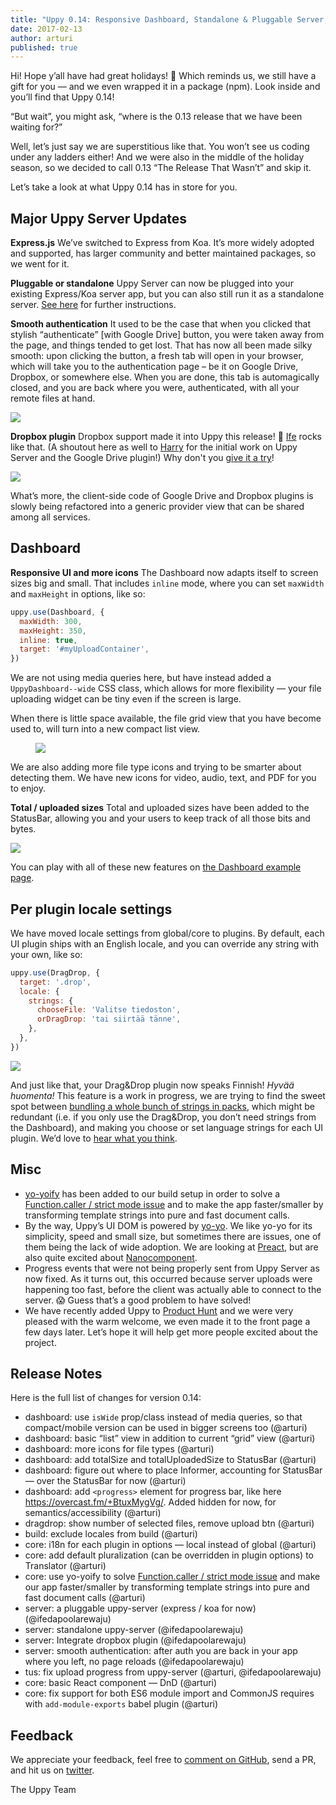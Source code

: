 ```yaml
---
title: "Uppy 0.14: Responsive Dashboard, Standalone & Pluggable Server, Dropbox"
date: 2017-02-13
author: arturi
published: true
---
```


Hi! Hope y’all have had great holidays! 🎄 Which reminds us, we still have a gift for you — and we even wrapped it in a package (npm). Look inside and you’ll find that Uppy 0.14!

“But wait”, you might ask, “where is the 0.13 release that we have been waiting for?”

Well, let’s just say we are superstitious like that. You won’t see us coding under any ladders either! And we were also in the middle of the holiday season, so we decided to call 0.13 “The Release That Wasn’t” and skip it.

Let’s take a look at what Uppy 0.14 has in store for you.

<!--truncate-->

## Major Uppy Server Updates

**Express.js**
We’ve switched to Express from Koa. It’s more widely adopted and supported, has larger community and better maintained packages, so we went for it.

**Pluggable or standalone**
Uppy Server can now be plugged into your existing Express/Koa server app, but you can also still run it as a standalone server. [See here](https://github.com/transloadit/uppy-server#run-as-standalone-server) for further instructions.

**Smooth authentication**
It used to be the case that when you clicked that stylish “authenticate” \[with Google Drive] button, you were taken away from the page, and things tended to get lost. That has now all been made silky smooth: upon clicking the button, a fresh tab will open in your browser, which will take you to the authentication page – be it on Google Drive, Dropbox, or somewhere else. When you are done, this tab is automagically closed, and you are back where you were, authenticated, with all your remote files at hand.

<img class="border" src="/img/blog/0.14/smooth-auth.png" />

**Dropbox plugin**
Dropbox support made it into Uppy this release! 🎉 [Ife](https://github.com/ifedapoolarewaju) rocks like that. (A shoutout here as well to [Harry](https://github.com/hedgerh) for the initial work on Uppy Server and the Google Drive plugin!) Why don't you [give it a try](https://uppy.io/examples/dashboard/)!

<img class="border" src="/img/blog/0.14/uppy-dropbox.png" />

What’s more, the client-side code of Google Drive and Dropbox plugins is slowly being refactored into a generic provider view that can be shared among all services.

## Dashboard

**Responsive UI and more icons**
The Dashboard now adapts itself to screen sizes big and small. That includes `inline` mode, where you can set `maxWidth` and `maxHeight` in options, like so:

```js
uppy.use(Dashboard, {
  maxWidth: 300,
  maxHeight: 350,
  inline: true,
  target: '#myUploadContainer',
})
```

We are not using media queries here, but have instead added a `UppyDashboard--wide` CSS class, which allows for more flexibility — your file uploading widget can be tiny even if the screen is large.

When there is little space available, the file grid view that you have become used to, will turn into a new compact list view.

<figure class="wide">
  <img src="/img/blog/0.14/dashboard-grid-list.jpg" />
</figure>

We are also adding more file type icons and trying to be smarter about detecting them. We have new icons for video, audio, text, and PDF for you to enjoy.

**Total / uploaded sizes**
Total and uploaded sizes have been added to the StatusBar, allowing you and your users to keep track of all those bits and bytes.

<img src="/img/blog/0.14/statusbar-uploaded-total-size.png" />

You can play with all of these new features on [the Dashboard example page](https://uppy.io/examples/dashboard/).

<!--truncate-->

## Per plugin locale settings

We have moved locale settings from global/core to plugins. By default, each UI plugin ships with an English locale, and you can override any string with your own, like so:

```js
uppy.use(DragDrop, {
  target: '.drop',
  locale: {
    strings: {
      chooseFile: 'Valitse tiedoston',
      orDragDrop: 'tai siirtää tänne',
    },
  },
})
```

<img src="/img/blog/0.14/dnd-fi.png" />

And just like that, your Drag&Drop plugin now speaks Finnish! *Hyvää huomenta!* This feature is a work in progress, we are trying to find the sweet spot between [bundling a whole bunch of strings in packs](https://github.com/transloadit/uppy/blob/8c6252933813af69c1b71ec4621a7fc14dfb3ab0/src/locales/pt_BR.js), which might be redundant (i.e. if you only use the Drag&Drop, you don’t need strings from the Dashboard), and making you choose or set language strings for each UI plugin. We’d love to [hear what you think](https://github.com/transloadit/uppy/issues/42).

## Misc

- [yo-yoify](https://www.npmjs.com/package/yo-yoify) has been added to our build setup in order to solve a [Function.caller / strict mode issue](https://github.com/shama/bel#note) and to make the app faster/smaller by transforming template strings into pure and fast document calls.
- By the way, Uppy’s UI DOM is powered by [yo-yo](https://www.npmjs.com/package/yo-yo). We like yo-yo for its simplicity, speed and small size, but sometimes there are issues, one of them being the lack of wide adoption. We are looking at [Preact](https://preactjs.com/), but are also quite excited about [Nanocomponent](https://github.com/yoshuawuyts/nanocomponent).
- Progress events that were not being properly sent from Uppy Server as now fixed. As it turns out, this occurred because server uploads were happening too fast, before the client was actually able to connect to the server. :scream: Guess that’s a good problem to have solved!
- We have recently added Uppy to [Product Hunt](https://www.producthunt.com/posts/uppy) and we were very pleased with the warm welcome, we even made it to the front page a few days later. Let’s hope it will help get more people excited about the project.

## Release Notes

Here is the full list of changes for version 0.14:

- dashboard: use `isWide` prop/class instead of media queries, so that compact/mobile version can be used in bigger screens too (@arturi)
- dashboard: basic “list” view in addition to current “grid” view (@arturi)
- dashboard: more icons for file types (@arturi)
- dashboard: add totalSize and totalUploadedSize to StatusBar (@arturi)
- dashboard: figure out where to place Informer, accounting for StatusBar — over the StatusBar for now (@arturi)
- dashboard: add `<progress>` element for progress bar, like here <https://overcast.fm/+BtuxMygVg/>. Added hidden for now, for semantics/accessibility (@arturi)
- dragdrop: show number of selected files, remove upload btn (@arturi)
- build: exclude locales from build (@arturi)
- core: i18n for each plugin in options — local instead of global (@arturi)
- core: add default pluralization (can be overridden in plugin options) to Translator (@arturi)
- core: use yo-yoify to solve [Function.caller / strict mode issue](https://github.com/shama/bel#note) and make our app faster/smaller by transforming template strings into pure and fast document calls (@arturi)
- server: a pluggable uppy-server (express / koa for now) (@ifedapoolarewaju)
- server: standalone uppy-server (@ifedapoolarewaju)
- server: Integrate dropbox plugin (@ifedapoolarewaju)
- server: smooth authentication: after auth you are back in your app where you left, no page reloads (@ifedapoolarewaju)
- tus: fix upload progress from uppy-server (@arturi, @ifedapoolarewaju)
- core: basic React component — DnD (@arturi)
- core: fix support for both ES6 module import and CommonJS requires with `add-module-exports` babel plugin (@arturi)

## Feedback

We appreciate your feedback, feel free to [comment on GitHub](https://github.com/transloadit/uppy/issues/), send a PR, and hit us on [twitter](https://twitter.com/uppy_io).

The Uppy Team
